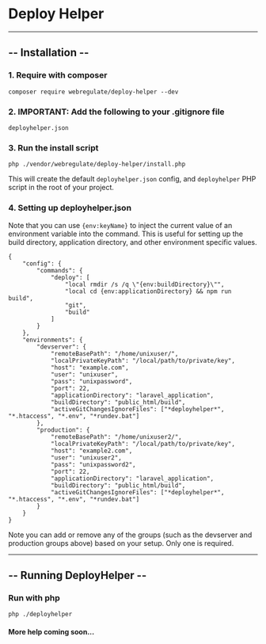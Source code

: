 # Deploy Helper
---
## -- Installation --
### 1. Require with composer
```
composer require webregulate/deploy-helper --dev
```

### 2. IMPORTANT: Add the following to your .gitignore file
```
deployhelper.json
```

### 3. Run the install script
```
php ./vendor/webregulate/deploy-helper/install.php
```
This will create the default `deployhelper.json` config, and `deployhelper` PHP script in the root of your project.

### 4. Setting up deployhelper.json
Note that you can use `{env:keyName}` to inject the current value of an environment variable into the command. This is useful for setting up the build directory, application directory, and other environment specific values.
```
{
    "config": {
        "commands": {
            "deploy": [
                "local rmdir /s /q \"{env:buildDirectory}\"",
                "local cd {env:applicationDirectory} && npm run build",
                "git",
                "build"
            ]
        }
    },
    "environments": {
        "devserver": {
            "remoteBasePath": "/home/unixuser/",
            "localPrivateKeyPath": "/local/path/to/private/key",
            "host": "example.com",
            "user": "unixuser",
            "pass": "unixpassword",
            "port": 22,
            "applicationDirectory": "laravel_application",
            "buildDirectory": "public_html/build",
            "activeGitChangesIgnoreFiles": ["*deployhelper*", "*.htaccess", "*.env", "*rundev.bat"]
        },
        "production": {
            "remoteBasePath": "/home/unixuser2/",
            "localPrivateKeyPath": "/local/path/to/private/key",
            "host": "example2.com",
            "user": "unixuser2",
            "pass": "unixpassword2",
            "port": 22,
            "applicationDirectory": "laravel_application",
            "buildDirectory": "public_html/build",
            "activeGitChangesIgnoreFiles": ["*deployhelper*", "*.htaccess", "*.env", "*rundev.bat"]
        }
    }
}
```
Note you can add or remove any of the groups (such as the devserver and production groups above) based on your setup. Only one is required.

---
## -- Running DeployHelper --

### Run with php
```
php ./deployhelper
```

#### More help coming soon...
